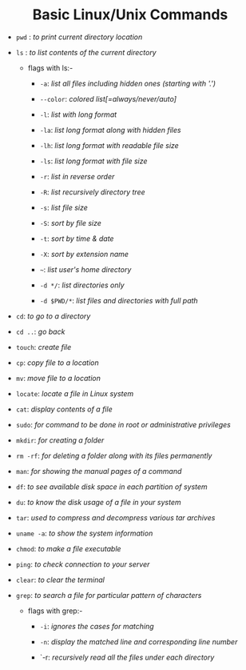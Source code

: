 <h1 align="center">Basic Linux/Unix Commands</h1>

- `pwd` : _to print current directory location_

- `ls` : _to list contents of the current directory_

    - flags with ls:-
    
        - `-a`: _list all files including hidden ones (starting with '.')_
        
        - `--color`: _colored list[=always/never/auto]_
        
        - `-l`: _list with long format_
        
        - `-la`: _list long format along with hidden files_
        
        - `-lh`: _list long format with readable file size_
        
        - `-ls`: _list long format with file size_
        
        - `-r`: _list in reverse order_
        
        - `-R`: _list recursively directory tree_
        
        - `-s`: _list file size_
        
        - `-S`: _sort by file size_
        
        - `-t`: _sort by time & date_
        
        - `-X`: _sort by extension name_
        
        - `~`: _list user's home directory_
        
        - `-d */`: _list directories only_
        
        - `-d $PWD/*`: _list files and directories with full path_

- `cd`: _to go to a directory_

- `cd ..`: _go back_

- `touch`: _create file_

- `cp`: _copy file to a location_

- `mv`: _move file to a location_

- `locate`: _locate a file in Linux system_

- `cat`: _display contents of a file_

- `sudo`: _for command to be done in root or administrative privileges_

- `mkdir`: _for creating a folder_

- `rm -rf`: _for deleting a folder along with its files permanently_

- `man`: _for showing the manual pages of a command_

- `df`: _to see available disk space in each partition of system_

- `du`: _to know the disk usage of a file in your system_

- `tar`: _used to compress and decompress various tar archives_

- `uname -a`: _to show the system information_

- `chmod`: _to make a file executable_

- `ping`: _to check connection to your server_

- `clear`: _to clear the terminal_

- `grep`: _to search a file for particular pattern of characters_

    - flags with grep:-
    
        - `-i`: _ignores the cases for matching_
        
        - `-n`: _display the matched line and corresponding line number_
        
        - `-r: _recursively read all the files under each directory_
        
        



